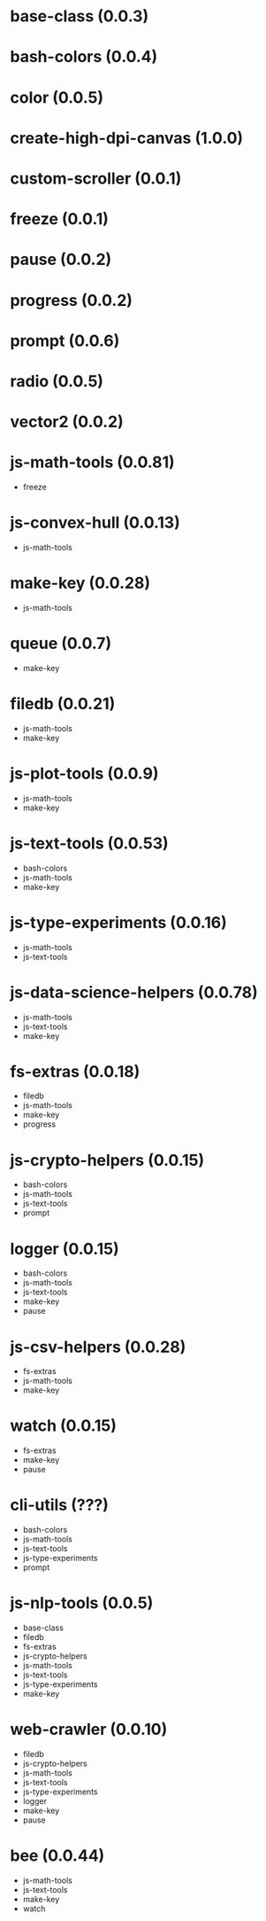 # base-class (0.0.3)
# bash-colors (0.0.4)
# color (0.0.5)
# create-high-dpi-canvas (1.0.0)
# custom-scroller (0.0.1)
# freeze (0.0.1)
# pause (0.0.2)
# progress (0.0.2)
# prompt (0.0.6)
# radio (0.0.5)
# vector2 (0.0.2)
# js-math-tools (0.0.81)
  - freeze
# js-convex-hull (0.0.13)
  - js-math-tools
# make-key (0.0.28)
  - js-math-tools
# queue (0.0.7)
  - make-key
# filedb (0.0.21)
  - js-math-tools
  - make-key
# js-plot-tools (0.0.9)
  - js-math-tools
  - make-key
# js-text-tools (0.0.53)
  - bash-colors
  - js-math-tools
  - make-key
# js-type-experiments (0.0.16)
  - js-math-tools
  - js-text-tools
# js-data-science-helpers (0.0.78)
  - js-math-tools
  - js-text-tools
  - make-key
# fs-extras (0.0.18)
  - filedb
  - js-math-tools
  - make-key
  - progress
# js-crypto-helpers (0.0.15)
  - bash-colors
  - js-math-tools
  - js-text-tools
  - prompt
# logger (0.0.15)
  - bash-colors
  - js-math-tools
  - js-text-tools
  - make-key
  - pause
# js-csv-helpers (0.0.28)
  - fs-extras
  - js-math-tools
  - make-key
# watch (0.0.15)
  - fs-extras
  - make-key
  - pause
# cli-utils (???)
  - bash-colors
  - js-math-tools
  - js-text-tools
  - js-type-experiments
  - prompt
# js-nlp-tools (0.0.5)
  - base-class
  - filedb
  - fs-extras
  - js-crypto-helpers
  - js-math-tools
  - js-text-tools
  - js-type-experiments
  - make-key
# web-crawler (0.0.10)
  - filedb
  - js-crypto-helpers
  - js-math-tools
  - js-text-tools
  - js-type-experiments
  - logger
  - make-key
  - pause
# bee (0.0.44)
  - js-math-tools
  - js-text-tools
  - make-key
  - watch